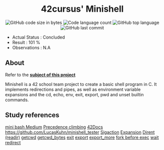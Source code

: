 <h1 align="center">
	42cursus' Minishell
</h1>

<p align="center">
	<img alt="GitHub code size in bytes" src="https://img.shields.io/github/languages/code-size/paulasbia/miniShell?color=blueviolet" />
	<img alt="Code language count" src="https://img.shields.io/github/languages/count/paulasbia/miniShell?color=blue" />
	<img alt="GitHub top language" src="https://img.shields.io/github/languages/top/paulasbia/miniShell?color=blue" />
	<img alt="GitHub last commit" src="https://img.shields.io/github/last-commit/paulasbia/miniShell?color=brightgreen" />
</p>

- Actual Status : Concluded
- Result        : 101 %
- Observations  : N.A

## About
Refer to the [**subject of this project**](https://github.com/paulasbia/miniShell/blob/main/subject_mini_shell.pdf)

Minishell is a 42 school team project to create a basic shell program in C. It implements redirections and pipes, as well as environment variable expansions and the cd, echo, env, exit, export, pwd and unset builtin commands.

## Study references
[mini bash Medium](https://m4nnb3ll.medium.com/minishell-building-a-mini-bash-a-42-project-b55a10598218)
[Precedence climbing](https://eli.thegreenplace.net/2012/08/02/parsing-expressions-by-precedence-climbing)
[42Docs](https://www.cs.purdue.edu/homes/grr/SystemsProgrammingBook/Book/Chapter5-WritingYourOwnShell.pdf)
https://github.com/LucasKuhn/minishell_tester
[Sigaction](https://linuxhint.com/c-sigaction-function-usage/)
[Expansion](https://linuxcommand.org/lc3_lts0080.php)
[Dirent (readir)](https://pubs.opengroup.org/onlinepubs/7908799/xsh/dirent.h.html)
[getcwd](https://www.ibm.com/docs/en/zos/2.3.0?topic=functions-getcwd-get-path-name-working-directory)
[getcwd_bytes](https://superuser.com/questions/142893/why-is-the-size-of-a-directory-always-4096-bytes-in-unix)
[exit](https://www.ibm.com/docs/en/zos/3.1.0?topic=descriptions-exit-return-shells-parent-process-tsoe)
[export](https://guialinux.uniriotec.br/export/)
[export_more](https://www.vivaolinux.com.br/dica/O-comando-export)
[fork before exec](https://stackoverflow.com/questions/15817627/what-is-the-use-of-fork-ing-before-exec)
[wait](https://stackoverflow.com/questions/3776859/how-can-i-get-the-return-value-of-a-program-executed-by-exec)
[redirect](https://www.digitalocean.com/community/tutorials/an-introduction-to-linux-i-o-redirection)
